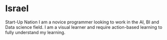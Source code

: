 # Israel
Start-Up Nation
I am a novice programmer looking to work in the AI, BI and Data science field. I am a visual learner and require action-based learning to fully understand my learning.
